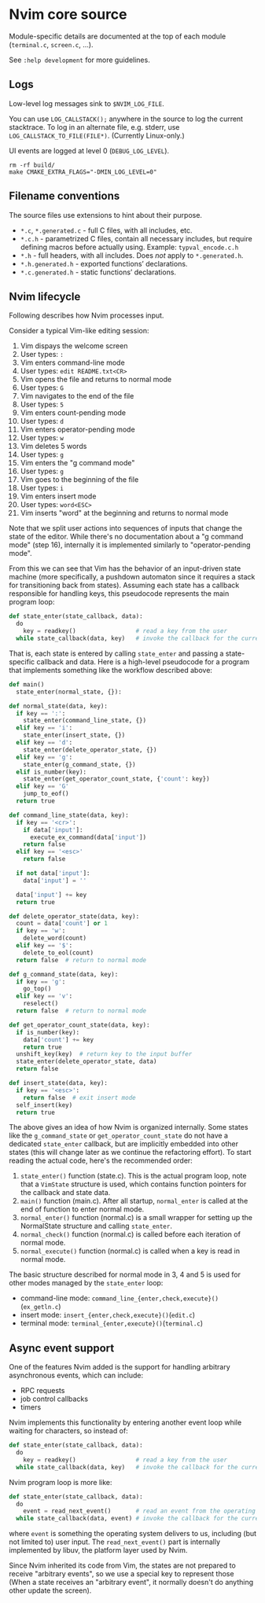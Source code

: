 Nvim core source
================

Module-specific details are documented at the top of each module (`terminal.c`,
`screen.c`, ...).

See `:help development` for more guidelines.

Logs
----

Low-level log messages sink to `$NVIM_LOG_FILE`.

You can use `LOG_CALLSTACK();` anywhere in the source to log the current
stacktrace. To log in an alternate file, e.g. stderr, use
`LOG_CALLSTACK_TO_FILE(FILE*)`. (Currently Linux-only.)

UI events are logged at level 0 (`DEBUG_LOG_LEVEL`).

    rm -rf build/
    make CMAKE_EXTRA_FLAGS="-DMIN_LOG_LEVEL=0"

Filename conventions
--------------------

The source files use extensions to hint about their purpose.

- `*.c`, `*.generated.c` - full C files, with all includes, etc.
- `*.c.h` - parametrized C files, contain all necessary includes, but require
  defining macros before actually using. Example: `typval_encode.c.h`
- `*.h` - full headers, with all includes. Does *not* apply to `*.generated.h`.
- `*.h.generated.h` - exported functions’ declarations.
- `*.c.generated.h` - static functions’ declarations.

Nvim lifecycle
--------------

Following describes how Nvim processes input.

Consider a typical Vim-like editing session:

01. Vim dispays the welcome screen
02. User types: `:`
03. Vim enters command-line mode
04. User types: `edit README.txt<CR>`
05. Vim opens the file and returns to normal mode
06. User types: `G`
07. Vim navigates to the end of the file
09. User types: `5`
10. Vim enters count-pending mode
11. User types: `d`
12. Vim enters operator-pending mode
13. User types: `w`
14. Vim deletes 5 words
15. User types: `g`
16. Vim enters the "g command mode"
17. User types: `g`
18. Vim goes to the beginning of the file
19. User types: `i`
20. Vim enters insert mode
21. User types: `word<ESC>`
22. Vim inserts "word" at the beginning and returns to normal mode

Note that we split user actions into sequences of inputs that change the state
of the editor. While there's no documentation about a "g command mode" (step
16), internally it is implemented similarly to "operator-pending mode".

From this we can see that Vim has the behavior of an input-driven state machine
(more specifically, a pushdown automaton since it requires a stack for
transitioning back from states). Assuming each state has a callback responsible
for handling keys, this pseudocode represents the main program loop:

```py
def state_enter(state_callback, data):
  do
    key = readkey()                 # read a key from the user
  while state_callback(data, key)   # invoke the callback for the current state
```

That is, each state is entered by calling `state_enter` and passing a
state-specific callback and data. Here is a high-level pseudocode for a program
that implements something like the workflow described above:

```py
def main()
  state_enter(normal_state, {}):

def normal_state(data, key):
  if key == ':':
    state_enter(command_line_state, {})
  elif key == 'i':
    state_enter(insert_state, {})
  elif key == 'd':
    state_enter(delete_operator_state, {})
  elif key == 'g':
    state_enter(g_command_state, {})
  elif is_number(key):
    state_enter(get_operator_count_state, {'count': key})
  elif key == 'G'
    jump_to_eof()
  return true

def command_line_state(data, key):
  if key == '<cr>':
    if data['input']:
      execute_ex_command(data['input'])
    return false
  elif key == '<esc>'
    return false

  if not data['input']:
    data['input'] = ''

  data['input'] += key
  return true

def delete_operator_state(data, key):
  count = data['count'] or 1
  if key == 'w':
    delete_word(count)
  elif key == '$':
    delete_to_eol(count)
  return false  # return to normal mode

def g_command_state(data, key):
  if key == 'g':
    go_top()
  elif key == 'v':
    reselect()
  return false  # return to normal mode

def get_operator_count_state(data, key):
  if is_number(key):
    data['count'] += key
    return true
  unshift_key(key)  # return key to the input buffer
  state_enter(delete_operator_state, data)
  return false

def insert_state(data, key):
  if key == '<esc>':
    return false  # exit insert mode
  self_insert(key)
  return true
```

The above gives an idea of how Nvim is organized internally. Some states like
the `g_command_state` or `get_operator_count_state` do not have a dedicated
`state_enter` callback, but are implicitly embedded into other states (this
will change later as we continue the refactoring effort). To start reading the
actual code, here's the recommended order:

1. `state_enter()` function (state.c). This is the actual program loop,
   note that a `VimState` structure is used, which contains function pointers
   for the callback and state data.
2. `main()` function (main.c). After all startup, `normal_enter` is called
   at the end of function to enter normal mode.
3. `normal_enter()` function (normal.c) is a small wrapper for setting
   up the NormalState structure and calling `state_enter`.
4. `normal_check()` function (normal.c) is called before each iteration of
   normal mode.
5. `normal_execute()` function (normal.c) is called when a key is read in normal
   mode.

The basic structure described for normal mode in 3, 4 and 5 is used for other
modes managed by the `state_enter` loop:

- command-line mode: `command_line_{enter,check,execute}()`(`ex_getln.c`)
- insert mode: `insert_{enter,check,execute}()`(`edit.c`)
- terminal mode: `terminal_{enter,execute}()`(`terminal.c`)

Async event support
-------------------

One of the features Nvim added is the support for handling arbitrary
asynchronous events, which can include:

- RPC requests
- job control callbacks
- timers

Nvim implements this functionality by entering another event loop while
waiting for characters, so instead of:

```py
def state_enter(state_callback, data):
  do
    key = readkey()                 # read a key from the user
  while state_callback(data, key)   # invoke the callback for the current state
```

Nvim program loop is more like:

```py
def state_enter(state_callback, data):
  do
    event = read_next_event()       # read an event from the operating system
  while state_callback(data, event) # invoke the callback for the current state
```

where `event` is something the operating system delivers to us, including (but
not limited to) user input. The `read_next_event()` part is internally
implemented by libuv, the platform layer used by Nvim.

Since Nvim inherited its code from Vim, the states are not prepared to receive
"arbitrary events", so we use a special key to represent those (When a state
receives an "arbitrary event", it normally doesn't do anything other update the
screen).

